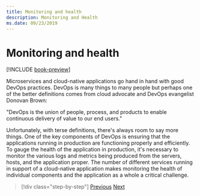 ```yaml
---
title: Monitoring and health
description: Monitoring and Health
ms.date: 09/23/2019
---
```

# Monitoring and health

[!INCLUDE [book-preview](../../../includes/book-preview.md)]

Microservices and cloud-native applications go hand in hand with good DevOps practices. DevOps is many things to many people but perhaps one of the better definitions comes from cloud advocate and DevOps evangelist Donovan Brown:

"DevOps is the union of people, process, and products to enable continuous delivery of value to our end users."

Unfortunately, with terse definitions, there's always room to say more things. One of the key components of DevOps is ensuring that the applications running in production are functioning properly and efficiently. To gauge the health of the application in production, it's necessary to monitor the various logs and metrics being produced from the servers, hosts, and the application proper. The number of different services running in support of a cloud-native application makes monitoring the health of individual components and the application as a whole a critical challenge.

>[!div class="step-by-step"]
>[Previous](resilient-communications.md)
>[Next](observability-patterns.md)
